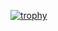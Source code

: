 [![trophy](https://github-profile-trophy.vercel.app/?username=julio-tl&theme=onedark)](https://github.com/ryo-ma/github-profile-trophy)
